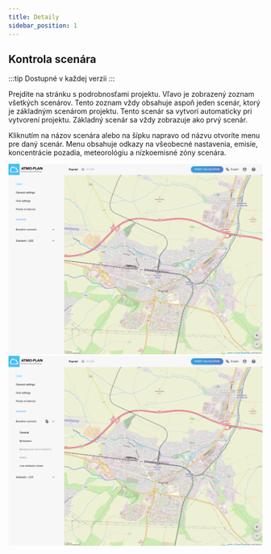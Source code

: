 ```yaml
---
title: Detaily
sidebar_position: 1
---
```


## Kontrola scenára

:::tip Dostupné v každej verzii
:::

Prejdite na stránku s podrobnosťami projektu. Vľavo je zobrazený zoznam všetkých scenárov. Tento zoznam vždy obsahuje aspoň jeden scenár, ktorý je základným scenárom projektu. Tento scenár sa vytvorí automaticky pri vytvorení projektu. Základný scenár sa vždy zobrazuje ako prvý scenár.

Kliknutím na názov scenára alebo na šípku napravo od názvu otvoríte menu pre daný scenár. Menu obsahuje odkazy na všeobecné nastavenia, emisie, koncentrácie pozadia, meteorológiu a nízkoemisné zóny scenára.

![Scenario list](./images/scenario_list.png)
![Scenario list: menu items](./images/scenario_list2.png) 

